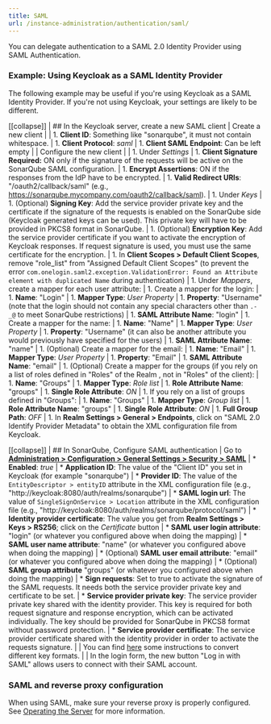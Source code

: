 ```yaml
---
title: SAML
url: /instance-administration/authentication/saml/
---
```


You can delegate authentication to a SAML 2.0 Identity Provider using SAML Authentication.

### Example: Using Keycloak as a SAML Identity Provider
The following example may be useful if you're using Keycloak as a SAML Identity Provider. If you're not using Keycloak, your settings are likely to be different.

[[collapse]]
| ## In the Keycloak server, create a new SAML client
| Create a new client
|
| 1. **Client ID**: Something like "sonarqube", it must not contain whitespace.
| 1. **Client Protocol**: *saml*
| 1. **Client SAML Endpoint**: Can be left empty
|
| Configure the new client
|
| 1. Under *Settings*
|     1. **Client Signature Required:** ON only if the signature of the requests will be active on the SonarQube SAML configuration.
|     1. **Encrypt Assertions**: ON if the responses from the IdP have to be encrypted.
|     1. **Valid Redirect URIs**: "<Your SonarQube URL>/oauth2/callback/saml" (e.g., https://sonarqube.mycompany.com/oauth2/callback/saml).
| 1. Under *Keys*
|     1. (Optional) **Signing Key**: Add the service provider private key and the certificate if the signature of the requests is enabled on the SonarQube side (Keycloak generated keys can be used). This private key will have to be provided in PKCS8 format in SonarQube.
|     1. (Optional) **Encryption Key**: Add the service provider certificate if you want to activate the encryption of Keycloak responses. If request signature is used, you must use the same certificate for the encryption.
| 1. In **Client Scopes > Default Client Scopes**, remove "role_list" from "Assigned Default Client Scopes" (to prevent the error `com.onelogin.saml2.exception.ValidationError: Found an Attribute element with duplicated Name` during authentication)
| 1. Under *Mappers*, create a mapper for each user attribute: 
|     1. Create a mapper for the login:
|         1. **Name**: "Login"
|         1. **Mapper Type**: *User Property*
|         1. **Property**: "Username" (note that the login should not contain any special characters other than `.-_@` to meet SonarQube restrictions)
|         1. **SAML Attribute Name**: "login"
|     1. Create a mapper for the name: 
|         1. **Name**: "Name"
|         1. **Mapper Type**: *User Property*
|         1. **Property**: "Username" (it can also be another attribute you would previously have specified for the users)
|         1. **SAML Attribute Name**: "name"
|     1. (Optional) Create a mapper for the email: 
|         1. **Name**: "Email"
|         1. **Mapper Type**: *User Property*
|         1. **Property**: "Email"
|         1. **SAML Attribute Name**: "email"
|     1. (Optional) Create a mapper for the groups (if you rely on a list of roles defined in "Roles" of the Realm , not in "Roles" of the client):
|         1. **Name**: "Groups"
|         1. **Mapper Type**: *Role list*
|         1. **Role Attribute Name**: "groups"
|         1. **Single Role Attribute**: *ON*
|     1. If you rely on a list of groups defined in "Groups":
|         1. **Name**: "Groups"
|         1. **Mapper Type**: *Group list*
|         1. **Role Attribute Name**: "groups"
|         1. **Single Role Attribute**: *ON*
|         1. **Full Group Path**: *OFF*
| 1. In **Realm Settings > General > Endpoints**, click on "SAML 2.0 Identify Provider Metadata" to obtain the XML configuration file from Keycloak.

[[collapse]]
| ## In SonarQube, Configure SAML authentication
| Go to **[Administration > Configuration > General Settings > Security > SAML](/#sonarqube-admin#/admin/settings?category=security)**
| * **Enabled**: *true*
| * **Application ID**: The value of the "Client ID" you set in Keycloak (for example "sonarqube")
| * **Provider ID**: The value of the `EntityDescriptor > entityID` attribute in the XML configuration file (e.g., "http://keycloak:8080/auth/realms/sonarqube")
| * **SAML login url**: The value of `SingleSignOnService > Location` attribute in the XML configuration file (e.g., "http://keycloak:8080/auth/realms/sonarqube/protocol/saml")
| * **Identity provider certificate**: The value you get from **Realm Settings > Keys > RS256**; click on the *Certificate* button
| * **SAML user login attribute**: "login" (or whatever you configured above when doing the mapping)
| * **SAML user name attribute**: "name" (or whatever you configured above when doing the mapping)
| * (Optional) **SAML user email attribute**: "email" (or whatever you configured above when doing the mapping)
| * (Optional) **SAML group attribute** "groups" (or whatever you configured above when doing the mapping)
| * **Sign requests**: Set to true to activate the signature of the SAML requests. It needs both the service provider private key and certificate to be set.
| * **Service provider private key**: The service provider private key shared with the identity provider. This key is required for both request signature and response encryption, which can be activated individually. The key should be provided for SonarQube in PKCS8 format without password protection. 
| * **Service provider certificate**: The service provider certificate shared with the identity provider in order to activate the requests signature. 
| 
| You can find [here](https://manpages.ubuntu.com/manpages/focal/man1/pkcs8.1ssl.html) some instructions to convert different key formats.
|
| In the login form, the new button "Log in with SAML" allows users to connect with their SAML account.

### SAML and reverse proxy configuration
When using SAML, make sure your reverse proxy is properly configured. See [Operating the Server](/setup/operate-server/) for more information.